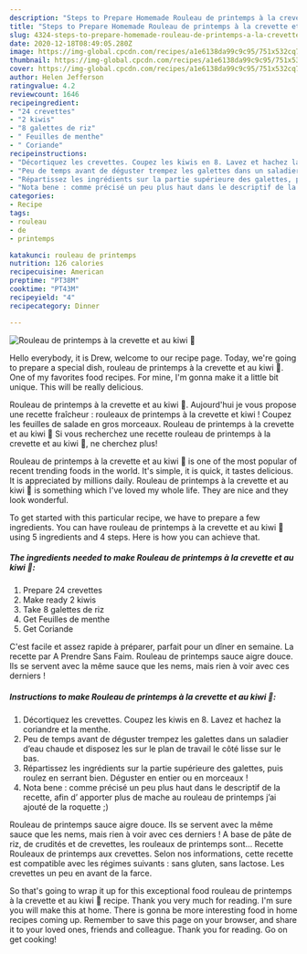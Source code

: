 ```yaml
---
description: "Steps to Prepare Homemade Rouleau de printemps à la crevette et au kiwi 🥝"
title: "Steps to Prepare Homemade Rouleau de printemps à la crevette et au kiwi 🥝"
slug: 4324-steps-to-prepare-homemade-rouleau-de-printemps-a-la-crevette-et-au-kiwi
date: 2020-12-18T08:49:05.280Z
image: https://img-global.cpcdn.com/recipes/a1e6138da99c9c95/751x532cq70/rouleau-de-printemps-a-la-crevette-et-au-kiwi-🥝-photo-principale-de-la-recette.jpg
thumbnail: https://img-global.cpcdn.com/recipes/a1e6138da99c9c95/751x532cq70/rouleau-de-printemps-a-la-crevette-et-au-kiwi-🥝-photo-principale-de-la-recette.jpg
cover: https://img-global.cpcdn.com/recipes/a1e6138da99c9c95/751x532cq70/rouleau-de-printemps-a-la-crevette-et-au-kiwi-🥝-photo-principale-de-la-recette.jpg
author: Helen Jefferson
ratingvalue: 4.2
reviewcount: 1646
recipeingredient:
- "24 crevettes"
- "2 kiwis"
- "8 galettes de riz"
- " Feuilles de menthe"
- " Coriande"
recipeinstructions:
- "Décortiquez les crevettes. Coupez les kiwis en 8. Lavez et hachez la coriandre et la menthe."
- "Peu de temps avant de déguster trempez les galettes dans un saladier d’eau chaude et disposez les sur le plan de travail le côté lisse sur le bas."
- "Répartissez les ingrédients sur la partie supérieure des galettes, puis roulez en serrant bien. Déguster en entier ou en morceaux !"
- "Nota bene : comme précisé un peu plus haut dans le descriptif de la recette, afin d’ apporter plus de mache au rouleau de printemps j’ai ajouté de la roquette ;)"
categories:
- Recipe
tags:
- rouleau
- de
- printemps

katakunci: rouleau de printemps 
nutrition: 126 calories
recipecuisine: American
preptime: "PT38M"
cooktime: "PT43M"
recipeyield: "4"
recipecategory: Dinner

---
```



![Rouleau de printemps à la crevette et au kiwi 🥝](https://img-global.cpcdn.com/recipes/a1e6138da99c9c95/751x532cq70/rouleau-de-printemps-a-la-crevette-et-au-kiwi-🥝-photo-principale-de-la-recette.jpg)

Hello everybody, it is Drew, welcome to our recipe page. Today, we're going to prepare a special dish, rouleau de printemps à la crevette et au kiwi 🥝. One of my favorites food recipes. For mine, I'm gonna make it a little bit unique. This will be really delicious.

Rouleau de printemps à la crevette et au kiwi 🥝. Aujourd&#39;hui je vous propose une recette fraîcheur : rouleaux de printemps à la crevette et kiwi ! Coupez les feuilles de salade en gros morceaux. Rouleau de printemps à la crevette et au kiwi 🥝 Si vous recherchez une recette rouleau de printemps à la crevette et au kiwi 🥝, ne cherchez plus!

Rouleau de printemps à la crevette et au kiwi 🥝 is one of the most popular of recent trending foods in the world. It's simple, it is quick, it tastes delicious. It is appreciated by millions daily. Rouleau de printemps à la crevette et au kiwi 🥝 is something which I've loved my whole life. They are nice and they look wonderful.


To get started with this particular recipe, we have to prepare a few ingredients. You can have rouleau de printemps à la crevette et au kiwi 🥝 using 5 ingredients and 4 steps. Here is how you can achieve that.

<!--inarticleads1-->

##### The ingredients needed to make Rouleau de printemps à la crevette et au kiwi 🥝:

1. Prepare 24 crevettes
1. Make ready 2 kiwis
1. Take 8 galettes de riz
1. Get  Feuilles de menthe
1. Get  Coriande


C&#39;est facile et assez rapide à préparer, parfait pour un dîner en semaine. La recette par A Prendre Sans Faim. Rouleau de printemps sauce aigre douce. Ils se servent avec la même sauce que les nems, mais rien à voir avec ces derniers ! 

<!--inarticleads2-->

##### Instructions to make Rouleau de printemps à la crevette et au kiwi 🥝:

1. Décortiquez les crevettes. Coupez les kiwis en 8. Lavez et hachez la coriandre et la menthe.
1. Peu de temps avant de déguster trempez les galettes dans un saladier d’eau chaude et disposez les sur le plan de travail le côté lisse sur le bas.
1. Répartissez les ingrédients sur la partie supérieure des galettes, puis roulez en serrant bien. Déguster en entier ou en morceaux !
1. Nota bene : comme précisé un peu plus haut dans le descriptif de la recette, afin d’ apporter plus de mache au rouleau de printemps j’ai ajouté de la roquette ;)


Rouleau de printemps sauce aigre douce. Ils se servent avec la même sauce que les nems, mais rien à voir avec ces derniers ! A base de pâte de riz, de crudités et de crevettes, les rouleaux de printemps sont… Recette Rouleaux de printemps aux crevettes. Selon nos informations, cette recette est compatible avec les régimes suivants : sans gluten, sans lactose. Les crevettes un peu en avant de la farce. 

So that's going to wrap it up for this exceptional food rouleau de printemps à la crevette et au kiwi 🥝 recipe. Thank you very much for reading. I'm sure you will make this at home. There is gonna be more interesting food in home recipes coming up. Remember to save this page on your browser, and share it to your loved ones, friends and colleague. Thank you for reading. Go on get cooking!
